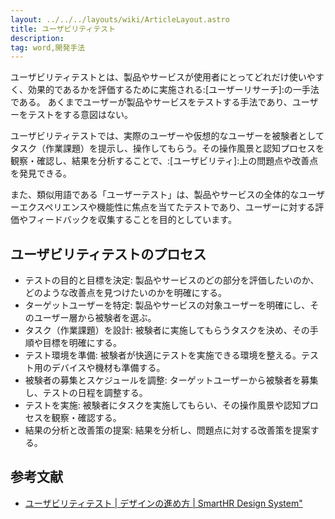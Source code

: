```yaml
---
layout: ../../../layouts/wiki/ArticleLayout.astro
title: ユーザビリティテスト
description:
tag: word,開発手法
---
```


ユーザビリティテストとは、製品やサービスが使用者にとってどれだけ使いやすく、効果的であるかを評価するために実施される:[ユーザーリサーチ]:の一手法である。
あくまでユーザーが製品やサービスをテストする手法であり、ユーザーをテストをする意図はない。

ユーザビリティテストでは、実際のユーザーや仮想的なユーザーを被験者としてタスク（作業課題）を提示し、操作してもらう。その操作風景と認知プロセスを観察・確認し、結果を分析することで、:[ユーザビリティ]:上の問題点や改善点を発見できる。

また、類似用語である「ユーザーテスト」は、製品やサービスの全体的なユーザーエクスペリエンスや機能性に焦点を当てたテストであり、ユーザーに対する評価やフィードバックを収集することを目的としています。

## ユーザビリティテストのプロセス
- テストの目的と目標を決定: 製品やサービスのどの部分を評価したいのか、どのような改善点を見つけたいのかを明確にする。
- ターゲットユーザーを特定: 製品やサービスの対象ユーザーを明確にし、そのユーザー層から被験者を選ぶ。
- タスク（作業課題）を設計: 被験者に実施してもらうタスクを決め、その手順や目標を明確にする。
- テスト環境を準備: 被験者が快適にテストを実施できる環境を整える。テスト用のデバイスや機材も準備する。
- 被験者の募集とスケジュールを調整: ターゲットユーザーから被験者を募集し、テストの日程を調整する。
- テストを実施: 被験者にタスクを実施してもらい、その操作風景や認知プロセスを観察・確認する。
- 結果の分析と改善策の提案: 結果を分析し、問題点に対する改善策を提案する。

## 参考文献
- [ユーザビリティテスト | デザインの進め方 | SmartHR Design System"](https://smarthr.design/products/design-process/usability-test/)
